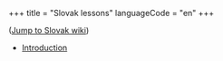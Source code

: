 +++
title = "Slovak lessons"
languageCode = "en"
+++

([Jump to Slovak wiki](/sk/Vyu%C4%8Dovanie))

  - [Introduction](/sk/%C3%9Avod)

